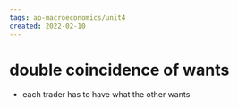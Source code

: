 ```yaml
---
tags: ap-macroeconomics/unit4 
created: 2022-02-10
---
```


# double coincidence of wants

- each trader has to have what the other wants

<!---->